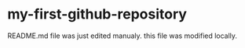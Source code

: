 # my-first-github-repository

README.md file was just edited manualy.
this file was modified locally.
